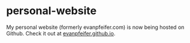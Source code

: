 # personal-website
My personal website (formerly evanpfeifer.com) is now being hosted on Github. Check it out at [evanpfeifer.github.io](https://www.evanpfeifer.github.io).
